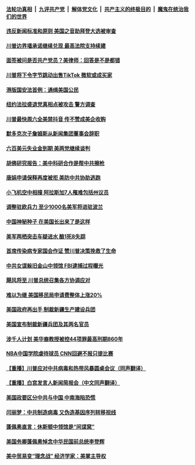 

####  [法轮功真相](../../../../basic/blob/master/README.md?t=08021002) &nbsp;|&nbsp; [九评共产党](../../../../9ping.md/blob/master/README.md?t=08021002) &nbsp;|&nbsp; [解体党文化](../../../../jtdwh.md/blob/master/README.md?t=08021002)  &nbsp;|&nbsp; [共产主义的终极目的](../../../../gczydzjmd.md/blob/master/README.md?t=08021002) &nbsp;|&nbsp; [魔鬼在统治我们的世界](../../../../mgztzwmdsj.md/blob/master/README.md?t=08021002) 

#### [违反新闻标准和原则 美国之音助拜登大选被审查](../pages/prog203/a102907980.md?t=08021002) 

#### [川普边界墙承诺继续兑现 最高法院支持续建](../pages/prog203/a102907976.md?t=08021002) 

#### [面签被问是否共产党员？美律师：回答是不是都错](../pages/prog203/a102908310.md?t=08021002) 

#### [川普将下令字节跳动出售TikTok 微软或成买家](../pages/prog203/a102908292.md?t=08021002) 

#### [港版国安法首例：通缉美国公民](../pages/prog203/a102908284.md?t=08021002) 

#### [纽约法拉盛退党真相点被攻击 警方调查](../pages/prog203/a102908260.md?t=08021002) 

#### [川普最快周六全美禁抖音 传不赞成美企收购](../pages/prog203/a102908139.md?t=08021002) 

#### [默多克次子詹姆斯从新闻集团董事会辞职](../pages/prog203/a102908120.md?t=08021002) 

#### [六百美元失业金到期 美两党继续谈判](../pages/prog203/a102908096.md?t=08021002) 

#### [胡佛研究报告：美中科研合作是帮中共擦枪](../pages/prog203/a102907937.md?t=08021002) 

#### [唐娟申请保释再度被拒 美防中共协助逃跑](../pages/prog203/a102907856.md?t=08021002) 

#### [小飞机空中相撞 阿拉斯加7人罹难包括州议员](../pages/prog203/a102907839.md?t=08021002) 

#### [调整驻欧兵力 至少1000名美军将进驻波兰](../pages/prog203/a102907817.md?t=08021002) 

#### [中国神秘种子 在美国长出来了是这样](../pages/prog203/a102907735.md?t=08021002) 

#### [美军两栖突击车疑进水 酿1死8失踪](../pages/prog203/a102907718.md?t=08021002) 

#### [首席传染病专家国会作证 赞川普决策挽救了生命](../pages/prog203/a102907683.md?t=08021002) 

#### [中共女谍躲旧金山中领馆 FBI逮捕过程曝光](../pages/prog203/a102907645.md?t=08021002) 

#### [飓风将至 川普总统召集各方协调应对](../pages/prog203/a102907553.md?t=08021002) 

#### [难以为继 美国移民局申请费整体上涨20%](../pages/prog203/a102907540.md?t=08021002) 

#### [美国政府再出手 制裁新疆生产建设兵团](../pages/prog203/a102907523.md?t=08021002) 

#### [美国宣布制裁新疆兵团及其两名官员](../pages/prog203/a102907468.md?t=08021002) 

#### [涉千人计划 美华裔教授被控44项罪最高刑期860年](../pages/prog203/a102907394.md?t=08021002) 

#### [NBA中国学院虐待球员 CNN回避不报只提比赛](../pages/prog203/a102907411.md?t=08021002) 

#### [【重播】川普应对中共病毒和热带风暴圆桌会议（同声翻译）](../pages/prog203/a102907390.md?t=08021002) 

#### [【重播】白宫发言人新闻简报会（中文同声翻译）](../pages/prog203/a102907200.md?t=08021002) 

#### [美国政要区分中共与中国 中南海陷恐慌](../pages/prog203/a102907000.md?t=08021002) 

#### [闫丽梦：中共制造病毒 又伪造基因序列转移视线](../pages/prog203/a102906553.md?t=08021002) 

#### [蓬佩奥直言：休斯顿中领馆是“间谍窝”](../pages/prog203/a102906838.md?t=08021002) 

#### [美国务卿蓬佩奥悼念中华民国前总统李登辉](../pages/prog203/a102906762.md?t=08021002) 

#### [美中贸易变“理念战” 经济学家：美掌主导权](../pages/prog203/a102906708.md?t=08021002) 

